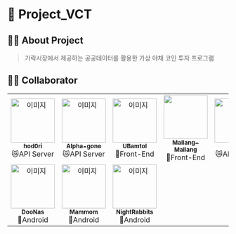 # 🥒 Project_VCT

## 🧑‍🏫 About Project
> 가락시장에서 제공하는 공공데이터를 활용한 가상 야채 코인 투자 프로그램

## 🧑‍💻 Collaborator 
<table>
  <tr>
    <td align="center"><a href="https://github.com/hod0ri"><img src="https://avatars.githubusercontent.com/u/65306839?v=4" width="100px;" alt="이미지"/><br /><sub><b>hod0ri</b></sub></a><br />😿API Server</td>
    <td align="center"><a href="https://github.com/Alpha-gone"><img src="https://avatars.githubusercontent.com/u/93361577?v=4" width="100px;" alt="이미지"/><br /><sub><b>Alpha-gone</b></sub></a><br />😿API Server</td>
    <td align="center"><a href="https://github.com/UBamtol"><img src="https://avatars.githubusercontent.com/u/98325285?v=4" width="100px;" alt="이미지"/><br /><sub><b>UBamtol</b></sub></a><br />🦄Front-End</td>
    <td align="center"><a href="https://github.com/Mallang-Mallang"><img src="https://avatars.githubusercontent.com/u/70959328?v=4" width="100px;" alt=""/><br /><sub><b>Mallang-Mallang</b></sub></a><br />🦄Front-End</td>
    <td align="center"><a href="https://github.com/9u4a"><img src="https://avatars.githubusercontent.com/u/81855010?v=4" width="100px;" alt=""/><br /><sub><b>9u4a</b></sub></a><br />😿API Server</td>
    <td align="center"><a href="https://github.com/aprkunni"><img src="https://avatars.githubusercontent.com/u/49359452?v=4" width="100px;" alt=""/><br /><sub><b>aprkunni</b></sub></a><br />😿API Server</td>
  </tr>
    <tr>
    <td align="center"><a href="https://github.com/DooNas"><img src="https://avatars.githubusercontent.com/u/40691856?v=4" width="100px;" alt="이미지"/><br /><sub><b>DooNas</b></sub></a><br />🌭Android</td>
    <td align="center"><a href="https://github.com/Mammom"><img src="https://avatars.githubusercontent.com/u/89181586?v=4" width="100px;" alt="이미지"/><br /><sub><b>Mammom</b></sub></a><br />🌭Android</td>
    <td align="center"><a href="https://github.com/NightRabbits"><img src="https://avatars.githubusercontent.com/u/92222661?v=4" width="100px;" alt="이미지"/><br /><sub><b>NightRabbits</b></sub></a><br />🌭Android</td>
    <td></td>
    <td></td>
    <td></td>
  </tr>
</table>